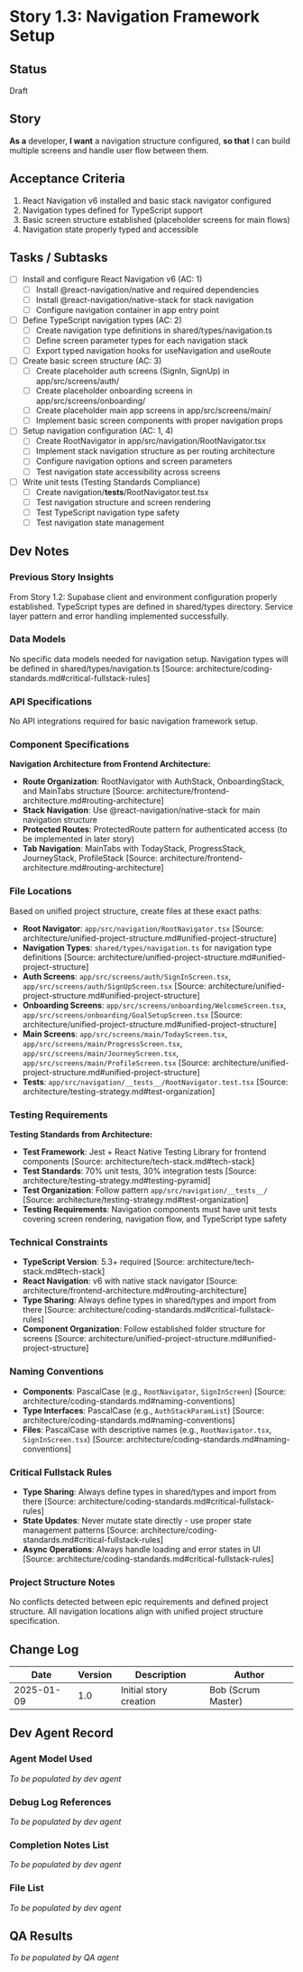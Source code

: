 # Story 1.3: Navigation Framework Setup

## Status
Draft

## Story
**As a** developer,
**I want** a navigation structure configured,
**so that** I can build multiple screens and handle user flow between them.

## Acceptance Criteria
1. React Navigation v6 installed and basic stack navigator configured
2. Navigation types defined for TypeScript support
3. Basic screen structure established (placeholder screens for main flows)
4. Navigation state properly typed and accessible

## Tasks / Subtasks
- [ ] Install and configure React Navigation v6 (AC: 1)
  - [ ] Install @react-navigation/native and required dependencies
  - [ ] Install @react-navigation/native-stack for stack navigation
  - [ ] Configure navigation container in app entry point
- [ ] Define TypeScript navigation types (AC: 2)
  - [ ] Create navigation type definitions in shared/types/navigation.ts
  - [ ] Define screen parameter types for each navigation stack
  - [ ] Export typed navigation hooks for useNavigation and useRoute
- [ ] Create basic screen structure (AC: 3)
  - [ ] Create placeholder auth screens (SignIn, SignUp) in app/src/screens/auth/
  - [ ] Create placeholder onboarding screens in app/src/screens/onboarding/
  - [ ] Create placeholder main app screens in app/src/screens/main/
  - [ ] Implement basic screen components with proper navigation props
- [ ] Setup navigation configuration (AC: 1, 4)
  - [ ] Create RootNavigator in app/src/navigation/RootNavigator.tsx
  - [ ] Implement stack navigation structure as per routing architecture
  - [ ] Configure navigation options and screen parameters
  - [ ] Test navigation state accessibility across screens
- [ ] Write unit tests (Testing Standards Compliance)
  - [ ] Create navigation/__tests__/RootNavigator.test.tsx
  - [ ] Test navigation structure and screen rendering
  - [ ] Test TypeScript navigation type safety
  - [ ] Test navigation state management

## Dev Notes

### Previous Story Insights
From Story 1.2: Supabase client and environment configuration properly established. TypeScript types are defined in shared/types directory. Service layer pattern and error handling implemented successfully.

### Data Models
No specific data models needed for navigation setup. Navigation types will be defined in shared/types/navigation.ts [Source: architecture/coding-standards.md#critical-fullstack-rules]

### API Specifications
No API integrations required for basic navigation framework setup.

### Component Specifications
**Navigation Architecture from Frontend Architecture:**
- **Route Organization**: RootNavigator with AuthStack, OnboardingStack, and MainTabs structure [Source: architecture/frontend-architecture.md#routing-architecture]
- **Stack Navigation**: Use @react-navigation/native-stack for main navigation structure
- **Protected Routes**: ProtectedRoute pattern for authenticated access (to be implemented in later story)
- **Tab Navigation**: MainTabs with TodayStack, ProgressStack, JourneyStack, ProfileStack [Source: architecture/frontend-architecture.md#routing-architecture]

### File Locations
Based on unified project structure, create files at these exact paths:
- **Root Navigator**: `app/src/navigation/RootNavigator.tsx` [Source: architecture/unified-project-structure.md#unified-project-structure]
- **Navigation Types**: `shared/types/navigation.ts` for navigation type definitions [Source: architecture/unified-project-structure.md#unified-project-structure]
- **Auth Screens**: `app/src/screens/auth/SignInScreen.tsx`, `app/src/screens/auth/SignUpScreen.tsx` [Source: architecture/unified-project-structure.md#unified-project-structure]
- **Onboarding Screens**: `app/src/screens/onboarding/WelcomeScreen.tsx`, `app/src/screens/onboarding/GoalSetupScreen.tsx` [Source: architecture/unified-project-structure.md#unified-project-structure]
- **Main Screens**: `app/src/screens/main/TodayScreen.tsx`, `app/src/screens/main/ProgressScreen.tsx`, `app/src/screens/main/JourneyScreen.tsx`, `app/src/screens/main/ProfileScreen.tsx` [Source: architecture/unified-project-structure.md#unified-project-structure]
- **Tests**: `app/src/navigation/__tests__/RootNavigator.test.tsx` [Source: architecture/testing-strategy.md#test-organization]

### Testing Requirements
**Testing Standards from Architecture:**
- **Test Framework**: Jest + React Native Testing Library for frontend components [Source: architecture/tech-stack.md#tech-stack]
- **Test Standards**: 70% unit tests, 30% integration tests [Source: architecture/testing-strategy.md#testing-pyramid]
- **Test Organization**: Follow pattern `app/src/navigation/__tests__/` [Source: architecture/testing-strategy.md#test-organization]
- **Testing Requirements**: Navigation components must have unit tests covering screen rendering, navigation flow, and TypeScript type safety

### Technical Constraints
- **TypeScript Version**: 5.3+ required [Source: architecture/tech-stack.md#tech-stack]
- **React Navigation**: v6 with native stack navigator [Source: architecture/frontend-architecture.md#routing-architecture]
- **Type Sharing**: Always define types in shared/types and import from there [Source: architecture/coding-standards.md#critical-fullstack-rules]
- **Component Organization**: Follow established folder structure for screens [Source: architecture/unified-project-structure.md#unified-project-structure]

### Naming Conventions
- **Components**: PascalCase (e.g., `RootNavigator`, `SignInScreen`) [Source: architecture/coding-standards.md#naming-conventions]
- **Type Interfaces**: PascalCase (e.g., `AuthStackParamList`) [Source: architecture/coding-standards.md#naming-conventions]
- **Files**: PascalCase with descriptive names (e.g., `RootNavigator.tsx`, `SignInScreen.tsx`) [Source: architecture/coding-standards.md#naming-conventions]

### Critical Fullstack Rules
- **Type Sharing**: Always define types in shared/types and import from there [Source: architecture/coding-standards.md#critical-fullstack-rules]
- **State Updates**: Never mutate state directly - use proper state management patterns [Source: architecture/coding-standards.md#critical-fullstack-rules]
- **Async Operations**: Always handle loading and error states in UI [Source: architecture/coding-standards.md#critical-fullstack-rules]

### Project Structure Notes
No conflicts detected between epic requirements and defined project structure. All navigation locations align with unified project structure specification.

## Change Log
| Date | Version | Description | Author |
|------|---------|-------------|---------|
| 2025-01-09 | 1.0 | Initial story creation | Bob (Scrum Master) |

## Dev Agent Record

### Agent Model Used
_To be populated by dev agent_

### Debug Log References
_To be populated by dev agent_

### Completion Notes List
_To be populated by dev agent_

### File List
_To be populated by dev agent_

## QA Results
_To be populated by QA agent_